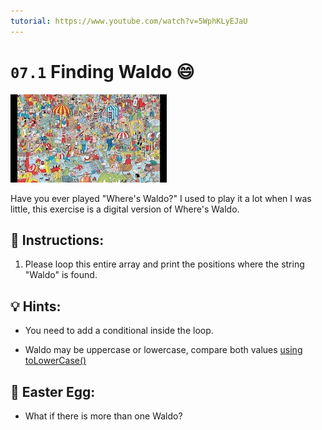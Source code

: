 ```yaml
---
tutorial: https://www.youtube.com/watch?v=5WphKLyEJaU
---
```


# `07.1` Finding Waldo 😄

![Finding Waldo](../../.learn/assets/finding_waldo.jpeg)

Have you ever played "Where's Waldo?" I used to play it a lot when I was little, this exercise is a digital version of Where's Waldo.

## 📝 Instructions:

1. Please loop this entire array and print the positions where the string "Waldo" is found.

## 💡 Hints:

+ You need to add a conditional inside the loop.

+ Waldo may be uppercase or lowercase, compare both values [using toLowerCase()](https://www.geeksforgeeks.org/compare-the-case-insensitive-strings-in-javascript/)

## 🥚 Easter Egg:

+ What if there is more than one Waldo?
